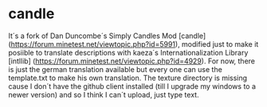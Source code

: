 candle
=======================

It´s a fork of Dan Duncombe´s Simply Candles Mod [candle] (https://forum.minetest.net/viewtopic.php?id=5991), 
modified just to make it posiible to translate descriptions with kaeza´s Internationalization 
Library [intllib] (https://forum.minetest.net/viewtopic.php?id=4929).
For now, there is just the german translation available but every one can use the template.txt 
to make his own translation.
The texture directory is missing cause I don´t have the github client installed 
(till I upgrade my windows to a newer version) and so I think I can´t upload, just type text.
